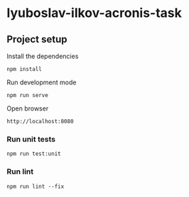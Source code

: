 # lyuboslav-ilkov-acronis-task

## Project setup

Install the dependencies

```
npm install
```

Run development mode

```
npm run serve
```

Open browser

```
http://localhost:8080
```

### Run unit tests

```
npm run test:unit
```

### Run lint

```
npm run lint --fix
```
